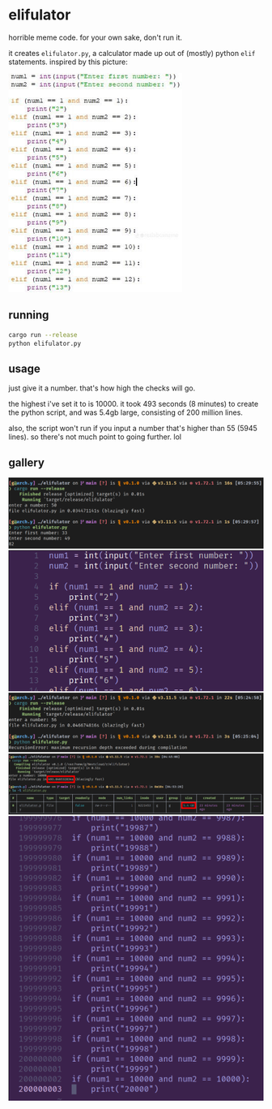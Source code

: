 # elifulator

horrible meme code. for your own sake, don't run it.

it creates `elifulator.py`, a calculator made up out of (mostly) python `elif` statements. inspired by this picture:

![horrible meme code.](img/elif.jpg)

## running

```bash
cargo run --release
python elifulator.py
```

## usage

just give it a number. that's how high the checks will go.

the highest i've set it to is 10000. it took 493 seconds (8 minutes) to create the python script, and was 5.4gb large, consisting of 200 million lines.

also, the script won't run if you input a number that's higher than 55 (5945 lines). so there's not much point to going further. lol

## gallery

![82](img/82.png)
![beginning](img/beginning.png)
![number 56](img/56.png)
![493 seconds, 5.4gb](img/creation.png)
![200 million lines](img/lines.png)
